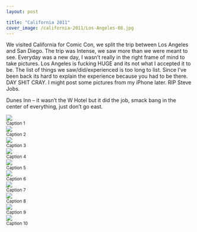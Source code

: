 ```yaml
---
layout: post

title: "California 2011"
cover_image: /california-2011/Los-Angeles-08.jpg
---
```


We visited California for Comic Con, we split the trip between Los Angeles and San Diego. The trip was Intense, we saw more than we were meant to see. Everyday was a new day, I wasn’t really in the right frame of mind to take pictures. Los Angeles is fucking HUGE and its not what I accepted it to be. The list of things we saw/did/experienced is too long to list. Since I’ve been back its hard to explain the experience because you had to be there. DAY SHIT CRAY. I might post some pictures from my iPhone later. RIP Steve Jobs.

Dunes Inn – it wasn’t the W Hotel but it did the job, smack bang in the center of everything, just don’t go east.

<div class="full zoomable"><img src="{{site.baseurl}}/images/california-2011/Los-Angeles-01.jpg"></div>
<small>Caption 1</small>

<div class="full zoomable"><img src="{{site.baseurl}}/images/california-2011/Los-Angeles-02.jpg"></div>
<small>Caption 2</small>

<div class="full zoomable"><img src="{{site.baseurl}}/images/california-2011/Los-Angeles-03.jpg"></div>
<small>Caption 3</small>

<div class="full zoomable"><img src="{{site.baseurl}}/images/california-2011/Los-Angeles-04.jpg"></div>
<small>Caption 4</small>

<div class="full zoomable"><img src="{{site.baseurl}}/images/california-2011/Los-Angeles-05.jpg"></div>
<small>Caption 5</small>

<div class="full zoomable"><img src="{{site.baseurl}}/images/california-2011/Los-Angeles-06.jpg"></div>
<small>Caption 6</small>

<div class="full zoomable"><img src="{{site.baseurl}}/images/california-2011/Los-Angeles-07.jpg"></div>
<small>Caption 7</small>

<div class="full zoomable"><img src="{{site.baseurl}}/images/california-2011/Los-Angeles-08.jpg"></div>
<small>Caption 8</small>

<div class="full zoomable"><img src="{{site.baseurl}}/images/california-2011/Los-Angeles-09.jpg"></div>
<small>Caption 9</small>

<div class="full zoomable"><img src="{{site.baseurl}}/images/california-2011/Los-Angeles-10.jpg"></div>
<small>Caption 10</small>
